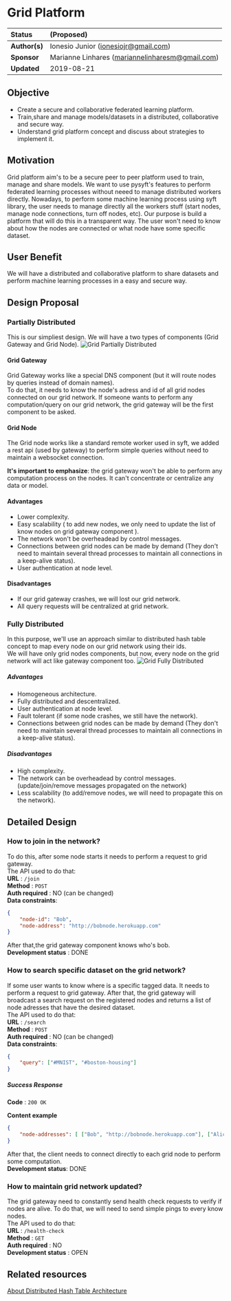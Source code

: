 # Grid Platform

| Status        | (Proposed)       |
:-------------- |:---------------------------------------------------- |
| **Author(s)** | Ionesio Junior (ionesiojr@gmail.com)                 |
| **Sponsor**   | Marianne Linhares (mariannelinharesm@gmail.com)      |
| **Updated**   | 2019-08-21                                           |

## Objective
 - Create a secure and collaborative federated learning platform.
 - Train,share and manage models/datasets in a distributed, collaborative and secure way.
 - Understand grid platform concept and discuss about strategies to implement it.


## Motivation

Grid platform aim's to be a secure peer to peer platform used to train, manage and share models. We want to use pysyft's features to perform federated  learning processes without neeed to manage distributed workers directly. Nowadays, to perform some machine learning process using syft library, the user needs to manage directly all the workers stuff (start nodes, manage node connections, turn off nodes, etc). Our purpose is build a platform that will do this in a transparent way. The user won't need to know about how the nodes are connected or what node have some specific dataset.


## User Benefit

We will have a distributed and collaborative platform to share datasets and perform machine learning processes in a easy and secure way.

## Design Proposal

### Partially Distributed
This is our simpliest design. We will have a two types of components (Grid Gateway and  Grid Node).
![Grid Partially Distributed](./images/partially_grid.png)

#### Grid Gateway
Grid Gateway works like a special DNS component (but it will route nodes by queries instead of domain names).  
To do that, it needs to know the node's adress and id of all grid nodes connected on our grid network.
If someone wants to perform any computation/query on our grid network, the grid gateway will be the first component to be asked.

#### Grid Node
The Grid node works like a standard remote worker used in syft, we added a rest api (used by gateway) to perform simple queries without need to maintain a websocket connection.

**It's important to emphasize**: the grid gateway won't be able to perform any computation process on the nodes. It can't concentrate or centralize any data or model.

#### Advantages
- Lower complexity.
- Easy scalability ( to add new nodes, we only need to update the list of know nodes on grid gateway component ).
- The network won't be overheadead by control messages.
- Connections between grid nodes can be made by demand (They don't need to maintain several thread processes to maintain all connections in a keep-alive status).
- User authentication at node level.

#### Disadvantages
- If our grid gateway crashes, we will lost our grid network.
- All query requests will be centralized at grid network.

### Fully Distributed
In this purpose, we'll use an approach similar to distributed hash table concept to map every node on our grid network using their ids.
<br>We will have only grid nodes components, but now, every node on the grid network will act like gateway component too.
![Grid Fully Distributed](./images/DHT-grid.png)

##### Advantages
- Homogeneous architecture.
- Fully distributed and descentralized.
- User authentication at node level.
- Fault tolerant (if some node crashes, we still have the network).
- Connections between grid nodes can be made by demand (They don't need to maintain several thread processes to maintain all connections in a keep-alive status).
 
##### Disadvantages
- High complexity.
- The network can be overheadead by control messages. (update/join/remove messages propagated on the network)
- Less scalability (to add/remove nodes, we will need to propagate this on the network).

## Detailed Design

### How to join in the network?
To do this, after some node starts it needs to perform a request to grid gateway.
<br>The API used to do that:  
**URL** : `/join`  
**Method** : `POST`  
**Auth required** : NO (can be changed)  
**Data constraints**:  
```json
{
    "node-id": "Bob", 
    "node-address": "http://bobnode.herokuapp.com" 
}
```
After that,the grid gateway component knows who's bob.  
**Development status** : DONE

### How to search specific dataset on the grid network?
If some user wants to know where is a specific tagged data. It needs to perform a request to grid gateway. After that, the grid gateway will broadcast a search request on the registered nodes and returns a list of node adresses that have the desired dataset.
<br>The API used to do that:  
**URL** : `/search`  
**Method** : `POST`  
**Auth required** : NO (can be changed)  
**Data constraints**:  
```json
{
    "query": ["#MNIST", "#boston-housing"]
}
```
##### Success Response

**Code** : `200 OK`

**Content example**

```json
{
    "node-addresses": [ ["Bob", "http://bobnode.herokuapp.com"], ["Alice", "http://alicenode.herokuapp.com"] ]
}
```
After that, the client needs to connect directly to each grid node to perform some computation.  
**Development status**: DONE

### How to maintain grid network updated?
The grid gateway need to constantly send health check requests to verify if nodes are alive. To do that, we will need to send simple pings to every know nodes.
<br>The API used to do that:  
**URL** : `/health-check`  
**Method** : `GET`  
**Auth required** : NO  
**Development status** : OPEN

## Related resources
[About Distributed Hash Table Architecture](https://medium.com/@michael.dufel_10220/distributed-hash-tables-and-why-they-are-better-than-blockchain-for-exchanging-health-records-d469534cc2a5)

